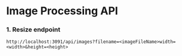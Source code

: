 # Image Processing API

### 1. Resize endpoint
`http://localhost:3091/api/images?filename=<imageFileName>width=<width>&height=<height>`
